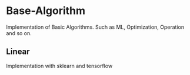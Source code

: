 # Base-Algorithm
Implementation of Basic Algorithms. Such as ML, Optimization, Operation and so on.

## Linear
Implementation with sklearn and tensorflow
